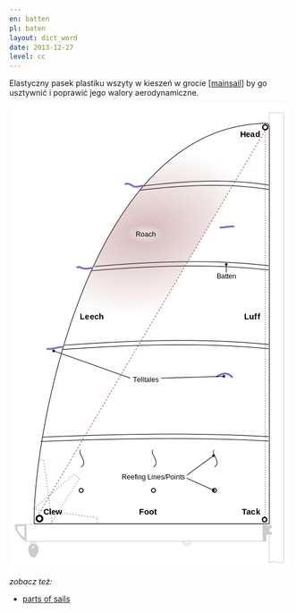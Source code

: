 ```yaml
---
en: batten
pl: baten 
layout: dict_word
date: 2013-12-27
level: cc
---
```


Elastyczny pasek plastiku wszyty w kieszeń w grocie [[mainsail](/dict/yacht-parts/sails/mainsail.html)] by go usztywnić i poprawić jego walory aerodynamiczne.

![części żagla](/img/dict/parts_of_a_sail.png)

*zobacz też:*

* [parts of sails](/dict/yacht-parts/sails/parts-of-sails.html)